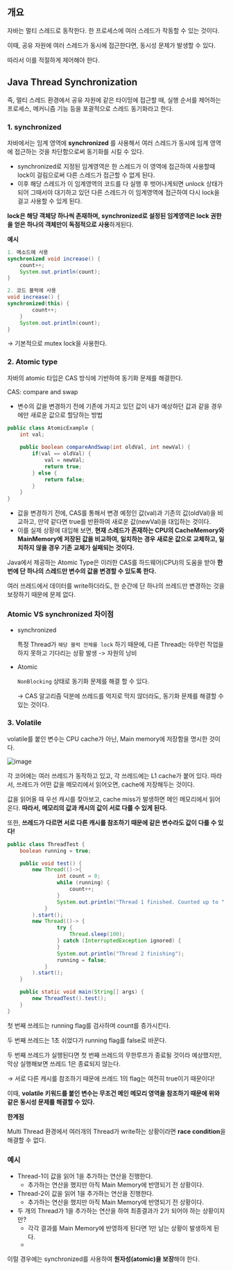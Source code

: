 ## 개요

자바는 멀티 스레드로 동작한다. 한 프로세스에 여러 스레드가 작동할 수 있는 것이다. 

이때, 공유 자원에 여러 스레드가 동시에 접근한다면, 동시성 문제가 발생할 수 있다.

따라서 이를 적절하게 제어해야 한다.

## Java Thread Synchronization

즉, 멀티 스레드 환경에서 공유 자원에 같은 타이밍에 접근할 때, 실행 순서를 제어하는 프로세스, 메커니즘 기능 등을 포괄적으로 스레드 동기화라고 한다.

### 1. synchronized

자바에서는 임계 영역에 **synchronized** 를 사용해서 여러 스레드가 동시에 임계 영역에 접근하는 것을 차단함으로써 동기화를 시킬 수 있다.

- synchronized로 지정된 임계영역은 한 스레드가 이 영역에 접근하여 사용할때 lock이 걸림으로써 다른 스레드가 접근할 수 없게 된다.
- 이후 해당 스레드가 이 임계영역의 코드를 다 실행 후 벗어나게되면 unlock 상태가 되어 그때서야 대기하고 있던 다른 스레드가 이 임계영역에 접근하여 다시 lock을 걸고 사용할 수 있게 된다.

**lock은 해당 객체당 하나씩 존재하며, synchronized로 설정된 임계영역은 lock 권한을 얻은 하나의 객체만이 독점적으로 사용**하게된다.

**예시**

```java
1. 메소드에 사용 
synchronized void increase() {
	count++;
	System.out.println(count);
}

2. 코드 블럭에 사용
void increase() {
synchronized(this) {
		count++;
	}
	System.out.println(count);
}
```

→ 기본적으로 mutex lock을 사용한다.

### 2. Atomic type

자바의 atomic 타입은 CAS 방식에 기반하여 동기화 문제를 해결한다.

CAS: compare and swap

- 변수의 값을 변경하기 전에 기존에 가지고 있던 값이 내가 예상하던 값과 같을 경우에만 새로운 값으로 할당하는 방법

```java
public class AtomicExample {
    int val;
    
    public boolean compareAndSwap(int oldVal, int newVal) {
        if(val == oldVal) {
            val = newVal;
            return true;
        } else {
            return false;
        }
    }
}
```

- 값을 변경하기 전에, CAS를 통해서 변경 예정인 값(val)과 기존의 값(oldVal)을 비교하고, 만약 같다면 true를 반환하여 새로운 값(newVal)을 대입하는 것이다.
- 이를 실제 상황에 대입해 보면, **현재 스레드가 존재하는 CPU의 CacheMemory와 MainMemory에 저장된 값을 비교하여, 일치하는 경우 새로운 값으로 교체하고, 일치하지 않을 경우 기존 교체가 실패되는 것이다.**

Java에서 제공하는 Atomic Type은 이러한 CAS를 하드웨어(CPU)의 도움을 받아 **한 번에 단 하나의 스레드만 변수의 값을 변경할 수 있도록 한다.**

여러 쓰레드에서 데이터를 write하더라도, 한 순간에 단 하나의 쓰레드만 변경하는 것을 보장하기 때문에 문제 없다. 

### Atomic VS synchronized 차이점

- synchronized
    
    특정 Thread가 `해당 블럭 전체를 lock` 하기 때문에, 다른 Thread는 아무런 작업을 하지 못하고 기다리는 상황 발생 -> 자원의 낭비
    
- Atomic
    
    `NonBlocking` 상태로 동기화 문제를 해결 할 수 있다.
    
    → CAS 알고리즘 덕분에 쓰레드를 억지로 막지 않더라도, 동기화 문제를 해결할 수 있는 것이다.
    

### 3. Volatile

volatile를 붙인 변수는 CPU cache가 아닌, Main memory에 저장함을 명시한 것이다.

![image](https://github.com/SoftwareMaestro-Backend-Study/cs-study/assets/83508073/25cf2c3a-2224-4b97-bf97-4c695e8d7ccc)

각 코어에는 여러 쓰레드가 동작하고 있고, 각 쓰레드에는 L1 cache가 붙어 있다. 따라서, 쓰레드가 어떤 값을 메모리에서 읽어오면, cache에 저장해두는 것이다.

값을 읽어올 때 우선 캐시를 찾아보고, cache miss가 발생하면 메인 메모리에서 읽어온다. **따라서, 메모리의 값과 캐시의 값이 서로 다를 수 있게 된다.**

또한, **쓰레드가 다르면 서로 다른 캐시를 참조하기 때문에 같은 변수라도 값이 다를 수 있다!** 

```java
public class ThreadTest {
    boolean running = true;

    public void test() {
        new Thread(()->{
                int count = 0;
                while (running) {
                    count++;
                }
                System.out.println("Thread 1 finished. Counted up to " + count);
            }
        ).start();
        new Thread(()-> {
                try {
                    Thread.sleep(100);
                } catch (InterruptedException ignored) {
                }
                System.out.println("Thread 2 finishing");
                running = false;
            }
        ).start();
    }

    public static void main(String[] args) {
        new ThreadTest().test();
    }
}
```

첫 번째 쓰레드는 running flag를 검사하며 count를 증가시킨다.

두 번째 쓰레드는 1초 쉬었다가 running flag를 false로 바꾼다.

두 번째 쓰레드가 실행된다면 첫 번째 쓰레드의 무한루프가 종료될 것이라 예상했지만, 막상 실행해보면 쓰레드 1은 종료되지 않는다.

→ 서로 다른 캐시를 참조하기 때문에 쓰레드 1의 flag는 여전히 true이기 때문이다!

이때, **volatile 키워드를 붙인 변수는 무조건 메인 메모리 영역을 참조하기 때문에 위와 같은 동시성 문제를 해결할 수 있다.**

**한계점**

Multi Thread 환경에서 여러개의 Thread가 write하는 상황이라면 **race condition**을 해결할 수 없다.

### **예시**

- Thread-1이 값을 읽어 1을 추가하는 연산을 진행한다.
    - 추가하는 연산을 했지만 아직 Main Memory에 반영되기 전 상황이다.
- Thread-2이 값을 읽어 1을 추가하는 연산을 진행한다.
    - 추가하는 연산을 했지만 아직 Main Memory에 반영되기 전 상황이다.
- 두 개의 Thread가 1을 추가하는 연산을 하여 최종결과가 2가 되어야 하는 상황이지만?
    - 각각 결과를 Main Memory에 반영하게 된다면 1만 남는 상황이 발생하게 된다.
    - 

이럴 경우에는 synchronized를 사용하여 **원자성(atomic)을 보장**해야 한다.
